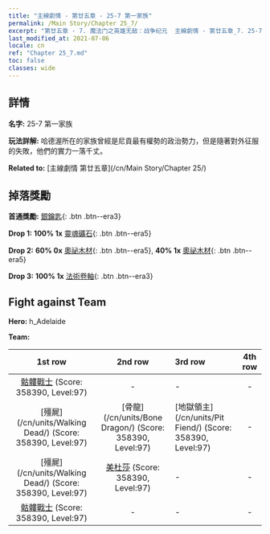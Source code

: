 ```yaml
---
title: "主線劇情 - 第廿五章 - 25-7 第一家族"
permalink: /Main Story/Chapter 25_7/
excerpt: "第廿五章 - 7. 魔法门之英雄无敌：战争纪元  主線劇情 - 第廿五章_7. 25-7 第一家族"
last_modified_at: 2021-07-06
locale: cn
ref: "Chapter 25_7.md"
toc: false
classes: wide
---
```


## 詳情

 **名字:** 25-7 第一家族

 **玩法詳解:** 哈德渥所在的家族曾經是尼貢最有權勢的政治勢力，但是隨著對外征服的失敗，他們的實力一落千丈。

 **Related to:** [主線劇情 第廿五章](/cn/Main Story/Chapter 25/)

## 掉落獎勵

 **首通獎勵:** [銀鑰匙](/cn/Items/con_693/){: .btn .btn--era3}

 **Drop 1:** **100% 1x** [靈魂礦石](/cn/Items/mat_82/){: .btn .btn--era5}

 **Drop 2:** **60% 0x** [奧祕木材](/cn/Items/mat_76/){: .btn .btn--era5}, **40% 1x** [奧祕木材](/cn/Items/mat_76/){: .btn .btn--era5}

 **Drop 3:** **100% 1x** [法術卷軸](/cn/Items/con_694/){: .btn .btn--era3}


## Fight against Team
 **Hero:** h_Adelaide

 **Team:**


  | 1st row | 2nd row | 3rd row | 4th row |
  |:----:|:----:|:----|:----:|
  | [骷髏戰士](/cn/units/Skeleton/) (Score: 358390, Level:97)  | - | - | - |
  | [殭屍](/cn/units/Walking Dead/) (Score: 358390, Level:97)  | [骨龍](/cn/units/Bone Dragon/) (Score: 358390, Level:97)  | [地獄領主](/cn/units/Pit Fiend/) (Score: 358390, Level:97)  | - |
  | [殭屍](/cn/units/Walking Dead/) (Score: 358390, Level:97)  | [美杜莎](/cn/units/Medusa/) (Score: 358390, Level:97)  | - | - |
  | [骷髏戰士](/cn/units/Skeleton/) (Score: 358390, Level:97)  | - | - | - |



